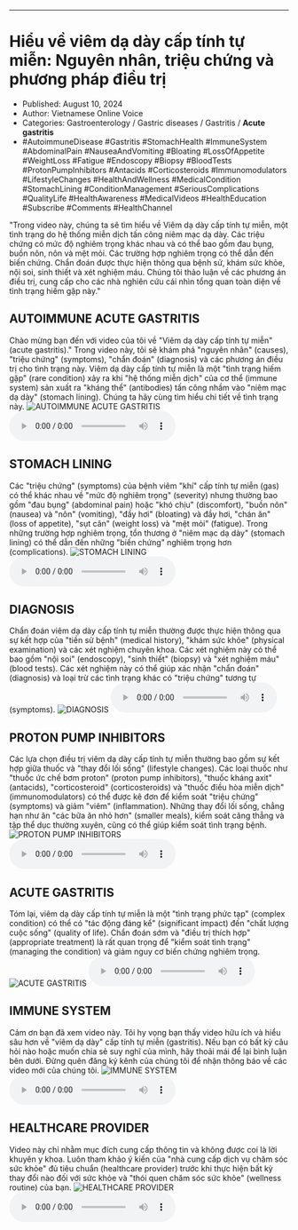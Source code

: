 
---

# Hiểu về viêm dạ dày cấp tính tự miễn: Nguyên nhân, triệu chứng và phương pháp điều trị

- Published: August 10, 2024
- Author: Vietnamese Online Voice
- Categories: Gastroenterology / Gastric diseases / Gastritis / **Acute gastritis**
- #AutoimmuneDisease #Gastritis #StomachHealth #ImmuneSystem #AbdominalPain #NauseaAndVomiting #Bloating #LossOfAppetite #WeightLoss #Fatigue #Endoscopy #Biopsy #BloodTests #ProtonPumpInhibitors #Antacids #Corticosteroids #Immunomodulators #LifestyleChanges #HealthAndWellness #MedicalCondition #StomachLining #ConditionManagement #SeriousComplications #QualityLife #HealthAwareness #MedicalVideos #HealthEducation #Subscribe #Comments #HealthChannel

"Trong video này, chúng ta sẽ tìm hiểu về Viêm dạ dày cấp tính tự miễn, một tình trạng do hệ thống miễn dịch tấn công niêm mạc dạ dày. Các triệu chứng có mức độ nghiêm trọng khác nhau và có thể bao gồm đau bụng, buồn nôn, nôn và mệt mỏi. Các trường hợp nghiêm trọng có thể dẫn đến biến chứng. Chẩn đoán được thực hiện thông qua bệnh sử, khám sức khỏe, nội soi, sinh thiết và xét nghiệm máu. Chúng tôi thảo luận về các phương án điều trị, cung cấp cho các nhà nghiên cứu cái nhìn tổng quan toàn diện về tình trạng hiếm gặp này."


## AUTOIMMUNE ACUTE GASTRITIS

Chào mừng bạn đến với video của tôi về "Viêm dạ dày cấp tính tự miễn" (acute gastritis)." Trong video này, tôi sẽ khám phá "nguyên nhân" (causes), "triệu chứng" (symptoms), "chẩn đoán" (diagnosis) và các phương án điều trị cho tình trạng này. Viêm dạ dày cấp tính tự miễn là một "tình trạng hiếm gặp" (rare condition) xảy ra khi "hệ thống miễn dịch" của cơ thể (immune system) sản xuất ra "kháng thể" (antibodies) tấn công nhầm vào "niêm mạc dạ dày" (stomach lining). Chúng ta hãy cùng tìm hiểu chi tiết về tình trạng này.
![AUTOIMMUNE ACUTE GASTRITIS](https://http-archiver-apis-production-80.schnworks.com/storage/images/transitions/2024-08-10/transition--36154169086-Montserrat-Regular-4A148C.jpg)
<audio controls>
    <source src="https://http-archiver-apis-production-80.schnworks.com/storage/storage/audio/file-21751863422.mp3" type="audio/mpeg">
</audio>



## STOMACH LINING

Các "triệu chứng" (symptoms) của bệnh viêm "khí" cấp tính tự miễn (gas) có thể khác nhau về "mức độ nghiêm trọng" (severity) nhưng thường bao gồm "đau bụng" (abdominal pain) hoặc "khó chịu" (discomfort), "buồn nôn" (nausea) và "nôn" (vomiting), "đầy hơi" (bloating) và đầy hơi, "chán ăn" (loss of appetite), "sụt cân" (weight loss) và "mệt mỏi" (fatigue). Trong những trường hợp nghiêm trọng, tổn thương ở "niêm mạc dạ dày" (stomach lining) có thể dẫn đến những "biến chứng" nghiêm trọng hơn (complications).
![STOMACH LINING](https://http-archiver-apis-production-80.schnworks.com/storage/images/transitions/2024-08-10/transition--7814755721-Montserrat-ExtraBold-004895.jpg)
<audio controls>
    <source src="https://http-archiver-apis-production-80.schnworks.com/storage/storage/audio/file-2338315308.mp3" type="audio/mpeg">
</audio>



## DIAGNOSIS

Chẩn đoán viêm dạ dày cấp tính tự miễn thường được thực hiện thông qua sự kết hợp của "tiền sử bệnh" (medical history), "khám sức khỏe" (physical examination) và các xét nghiệm chuyên khoa. Các xét nghiệm này có thể bao gồm "nội soi" (endoscopy), "sinh thiết" (biopsy) và "xét nghiệm máu" (blood tests). Các xét nghiệm này có thể giúp xác nhận "chẩn đoán" (diagnosis) và loại trừ các tình trạng khác có "triệu chứng" tương tự (symptoms).
![DIAGNOSIS](https://http-archiver-apis-production-80.schnworks.com/storage/images/transitions/2024-08-10/transition-17290425009-Montserrat-ExtraBold-880E4F.jpg)
<audio controls>
    <source src="https://http-archiver-apis-production-80.schnworks.com/storage/storage/audio/file-26562361213.mp3" type="audio/mpeg">
</audio>



## PROTON PUMP INHIBITORS

Các lựa chọn điều trị viêm dạ dày cấp tính tự miễn thường bao gồm sự kết hợp giữa thuốc và "thay đổi lối sống" (lifestyle changes). Các loại thuốc như "thuốc ức chế bơm proton" (proton pump inhibitors), "thuốc kháng axit" (antacids), "corticosteroid" (corticosteroids) và "thuốc điều hòa miễn dịch" (immunomodulators) có thể được kê đơn để kiểm soát "triệu chứng" (symptoms) và giảm "viêm" (inflammation). Những thay đổi lối sống, chẳng hạn như ăn "các bữa ăn nhỏ hơn" (smaller meals), kiểm soát căng thẳng và tập thể dục thường xuyên, cũng có thể giúp kiểm soát tình trạng bệnh.
![PROTON PUMP INHIBITORS](https://http-archiver-apis-production-80.schnworks.com/storage/images/transitions/2024-08-10/transition-28437431757-Montserrat-Regular-880E4F.jpg)
<audio controls>
    <source src="https://http-archiver-apis-production-80.schnworks.com/storage/storage/audio/file-43726508856.mp3" type="audio/mpeg">
</audio>



## ACUTE GASTRITIS

Tóm lại, viêm dạ dày cấp tính tự miễn là một "tình trạng phức tạp" (complex condition) có thể có "tác động đáng kể" (significant impact) đến "chất lượng cuộc sống" (quality of life). Chẩn đoán sớm và "điều trị thích hợp" (appropriate treatment) là rất quan trọng để "kiểm soát tình trạng" (managing the condition) và giảm nguy cơ biến chứng nghiêm trọng.
![ACUTE GASTRITIS](https://http-archiver-apis-production-80.schnworks.com/storage/images/transitions/2024-08-10/transition-35472699892-Montserrat-Black-512DA8.jpg)
<audio controls>
    <source src="https://http-archiver-apis-production-80.schnworks.com/storage/storage/audio/file-12651567735.mp3" type="audio/mpeg">
</audio>



## IMMUNE SYSTEM

Cảm ơn bạn đã xem video này. Tôi hy vọng bạn thấy video hữu ích và hiểu sâu hơn về "viêm dạ dày" cấp tính tự miễn (gastritis). Nếu bạn có bất kỳ câu hỏi nào hoặc muốn chia sẻ suy nghĩ của mình, hãy thoải mái để lại bình luận bên dưới. Đừng quên đăng ký kênh của chúng tôi để nhận thông báo về các video mới của chúng tôi.
![IMMUNE SYSTEM](https://http-archiver-apis-production-80.schnworks.com/storage/images/transitions/2024-08-10/transition-36183628501-Montserrat-Regular-512DA8.jpg)
<audio controls>
    <source src="https://http-archiver-apis-production-80.schnworks.com/storage/storage/audio/file-24751755841.mp3" type="audio/mpeg">
</audio>



## HEALTHCARE PROVIDER

Video này chỉ nhằm mục đích cung cấp thông tin và không được coi là lời khuyên y khoa. Luôn tham khảo ý kiến ​​của "nhà cung cấp dịch vụ chăm sóc sức khỏe" đủ tiêu chuẩn (healthcare provider) trước khi thực hiện bất kỳ thay đổi nào đối với sức khỏe và "thói quen chăm sóc sức khỏe" (wellness routine) của bạn.
![HEALTHCARE PROVIDER](https://http-archiver-apis-production-80.schnworks.com/storage/images/transitions/2024-08-10/transition--2109992579-Montserrat-Thin-512DA8.jpg)
<audio controls>
    <source src="https://http-archiver-apis-production-80.schnworks.com/storage/storage/audio/file-14481005142.mp3" type="audio/mpeg">
</audio>

